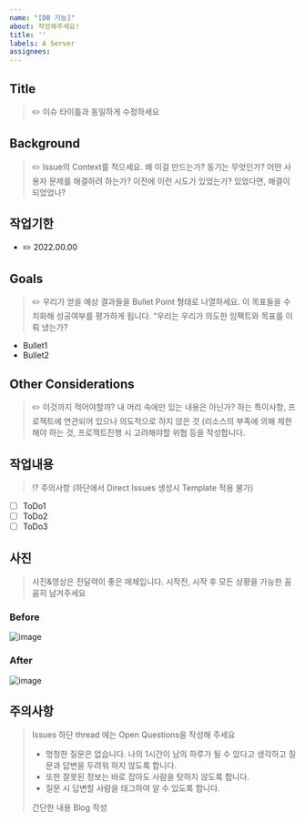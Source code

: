 ```yaml
---
name: "[DB 기능]"
about: 작성해주세요!
title: ''
labels: A Server 
assignees: 
---
```


## Title
> ✏️ 이슈 타이틀과 동일하게 수정하세요

## Background
> ✏️ Issue의 Context를 적으세요.
> 왜 이걸 만드는가? 동기는 무엇인가? 어떤 사용자 문제를 해결하려 하는가?
> 이전에 이런 시도가 있었는가? 있었다면, 해결이 되었었나?

## 작업기한
- ✏️ 2022.00.00

## Goals
> ✏️ 우리가 얻을 예상 결과들을 Bullet Point 형태로 나열하세요.
> 이 목표들을 수치화해 성공여부를 평가하게 됩니다. “우리는 우리가 의도한 임팩트와 목표를 이뤄 냈는가?
- Bullet1
- Bullet2
 
## Other Considerations
> ✏️ 이것까지 적어야할까? 내 머리 속에만 있는 내용은 아닌가? 하는 특이사항, 프로젝트에 연관되어 있으나 의도적으로 하지 않은 것
> (리소스의 부족에 의해 제한해야 하는 것, 프로젝트진행 시 고려해야할 위협 등을 작성합니다.


## 작업내용
> ⁉️ 주의사항 (하단에서 Direct Issues 생성시 Template 적용 불가)
- [ ] ToDo1
- [ ] ToDo2
- [ ] ToDo3

## 사진
> 사진&영상은 전달력이 좋은 매체입니다.
> 시작전, 시작 후 모든 상황을 가능한 꼼꼼히 남겨주세요
### Before
![image](https://user-images.githubusercontent.com/58081455/200752937-9b147ad8-183b-4a18-ba98-e573cae7aac5.png)

### After
![image](https://user-images.githubusercontent.com/58081455/200753009-188776fb-cb77-44df-b346-4e3ffbd66cb8.png)

## 주의사항


> Issues 하단 thread 에는 Open Questions을 작성해 주세요
> - 멍청한 질문은 없습니다. 나의 1시간이 남의 하루가 될 수 있다고 생각하고 질문과 답변을 두려워 하지 않도록 합니다.
> - 또한 잘못된 정보는 바로 잡아도 사람을 탓하지 않도록 합니다.
> - 질문 시 답변할 사람을 태그하여 알 수 있도록 합니다.
>
> 간단한 내용 Blog 작성
